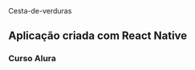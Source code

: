 <html>
  <head>Cesta-de-verduras</head>
  
  <body>
    <div>
    <h2>Aplicação criada com React Native</h2>
    <h3>Curso Alura</h3>
    </div>
  </body>





</html
